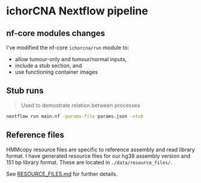 # ichorCNA Nextflow pipeline

## nf-core modules changes

I've modified the nf-core `ichorcna/run` module to:

* allow tumour-only and tumour/normal inputs,
* include a stub section, and
* use functioning container images

## Stub runs
> Used to demostrate relation between processes

```bash
nextflow run main.nf -params-file params.json -stub
```

## Reference files

HMMcopy resource files are specific to reference assembly and read library format. I have generated resource files for
our hg38 assembly version and 151 bp library format. These are located in `./data/resource_files/`.

See [RESOURCE_FILES.md](RESOURCE_FILES.md) for further details.
